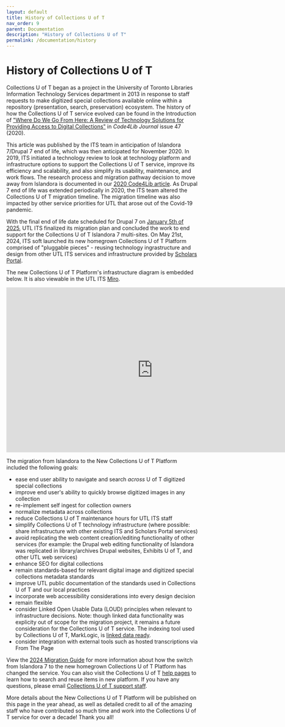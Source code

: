 ```yaml
---
layout: default
title: History of Collections U of T
nav_order: 9
parent: Documentation
description: "History of Collections U of T"
permalink: /documentation/history
---
```


# History of Collections U of T


Collections U of T began as a project in the University of Toronto Libraries Information Technology Services department in 2013 in response to staff requests to make digitized special collections available online within a repository (presentation, search, preservation) ecosystem. The history of how the Collections U of T service evolved can be found in the Introduction of ["Where Do We Go From Here: A Review of Technology Solutions for Providing Access to Digital Collections"](https://journal.code4lib.org/articles/15000) in _Code4Lib Journal_ issue 47 (2020).

This article was published by the ITS team in anticipation of Islandora 7/Drupal 7 end of life, which was then anticipated for November 2020. In 2019, ITS initiated a technology review to look at technology platform and infrastructure options to support the Collections U of T service, improve its efficiency and scalability, and also simplify its usability, maintenance, and work flows. The research process and migration pathway decision to move away from Islandora is documented in our [2020 Code4Lib article](https://journal.code4lib.org/articles/15000). As Drupal 7 end of life was extended periodically in 2020, the ITS team altered the Collections U of T migration timeline. The migration timeline was also impacted by other service priorities for UTL that arose out of the Covid-19 pandemic. 

With the final end of life date scheduled for Drupal 7 on [January 5th of 2025](https://www.drupal.org/psa-2023-06-07), UTL ITS finalized its migration plan and concluded the work to end support for the Collections U of T Islandora 7 multi-sites. On May 21st, 2024, ITS soft launched its new homegrown Collections U of T Platform comprised of "pluggable pieces" - reusing technology ingrastructure and design from other UTL ITS services and infrastructure provided by [Scholars Portal](https://ocul.on.ca/scholars-portal). 

The new Collections U of T Platform's infrastructure diagram is embedded below. It is also viewable in the UTL ITS [Miro](https://miro.com/app/board/uXjVM_vBtBc=/?share_link_id=757884216988). 

<iframe width="768" height="432" src="https://miro.com/app/live-embed/uXjVM_vBtBc=/?moveToViewport=-1663,2087,2432,1227&embedId=718971289571" frameborder="0" scrolling="no" allow="fullscreen; clipboard-read; clipboard-write" allowfullscreen></iframe>


The migration from Islandora to the New Collections U of T Platform included the following goals:
* ease end user ability to navigate and search _across_ U of T digitized special collections
* improve end user's ability to quickly browse digitized images in any collection 
* re-implement self ingest for collection owners
* normalize metadata across collections
* reduce Collections U of T maintenance hours for UTL ITS staff
* simplify Collections U of T technology infrastructure (where possible: share infrastructure with other existing ITS and Scholars Portal services)
* avoid replicating the web content creation/editing functionality of other services
 (for example: the Drupal web editing functionality of Islandora was replicated in library/archives Drupal websites, Exhibits U of T, and other UTL web services)
* enhance SEO for digital collections
* remain standards-based for relevant digital image and digitized special collections metadata standards
* improve UTL public documentation of the standards used in Collections U of T and our local practices
* incorporate web accessibility considerations into every design decision
* remain flexible
* consider Linked Open Usable Data (LOUD) principles when relevant to infrastructure decisions. Note: though linked data functionality was explicity out of scope for the migration project, it remains a future consideration for the Collections U of T service. The indexing tool used by Collections U of T, MarkLogic, is [linked data ready](https://www.progress.com/resources/papers/marklogic-semantics-whitepaper).
* consider integration with external tools such as hosted transcriptions via From The Page

View the [2024 Migration Guide](https://utlib.github.io/collections-uoft/documentation/2024-migration-guide) for more information about how the switch from Islandora 7 to the new homegrown Collections U of T Platform has changed the service. You can also visit the Collections U of T [help pages](https://collections.library.utoronto.ca/explore/help) to learn how to search and reuse items in new platform. If you have any questions, please email [Collections U of T support staff](mailto:digitalinitiatives@library.utoronto.ca). 

More details about the New Collections U of T Platform will be published on this page in the year ahead, as well as detailed credit to all of the amazing staff who have contributed so much time and work into the Collections U of T service for over a decade! Thank you all!

